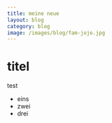 ```yaml
---
title: meine neue
layout: blog
category: blog
image: /images/blog/fam-jojo.jpg
---
```


# titel

test

- eins
- zwei
- drei